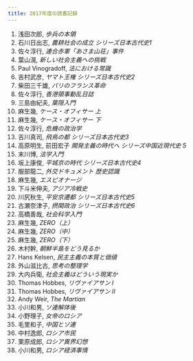 ```yaml
---
title: 2017年度の読書記録
---
```


1. 浅田次郎, *歩兵の本領*
2. 石川日出志, *農耕社会の成立 シリーズ日本古代史1*
3. 佐々淳行, *連合赤軍「あさま山荘」事件*
4. 葉山滉, *新しい社会主義への挑戦*
5. Paul Vinogradoff, *法における常識*
6. 吉村武彦, *ヤマト王権 シリーズ日本古代史2*
7. 柴田三千雄, *パリのフランス革命*
8. 佐々淳行, *香港領事動乱日誌*
9. 三島由紀夫, *葉隠入門*
10. 麻生幾, *ケース・オフィサー 上*
11. 麻生幾, *ケース・オフィサー 下*
12. 佐々淳行, *危機の政治学*
13. 吉川真司, *飛鳥の都 シリーズ日本古代史3*
14. 高原明生, 前田宏子 *開発主義の時代へ シリーズ中国近現代史 5*
15. 末川博, *法学入門*
16. 坂上康俊, *平城京の時代 シリーズ日本古代史4*
17. 服部龍二, *外交ドキュメント 歴史認識*
18. 麻生幾, *エスピオナージ*
19. 下斗米伸夫, *アジア冷戦史*
20. 川尻秋生, *平安京遷都 シリーズ日本古代史5*
21. 古瀬奈津子, *摂関政治 シリーズ日本古代史6*
22. 高橋善哉, *社会科学入門*
23. 麻生幾, *ZERO（上）*
24. 麻生幾, *ZERO（中）*
25. 麻生幾, *ZERO（下）*
26. 木村幹, *朝鮮半島をどう見るか*
27. Hans Kelsen, *民主主義の本質と価値*
28. 外山滋比古, *思考の整理学*
29. 大内兵衛, *社会主義はどういう現実か*
30. Thomas Hobbes, *リヴァイアサン I*
31. Thomas Hobbes, *リヴァイアサン II*
32. Andy Weir, *The Martian*
33. 小川和男, *ソ連解体後*
34. 小野理子, *女帝のロシア*
35. 毛里和子, *中国とソ連*
36. 中村逸郎, *ロシア市民*
37. 栗原成郎, *ロシア異界幻想*
38. 小川和男, *ロシア経済事情*
